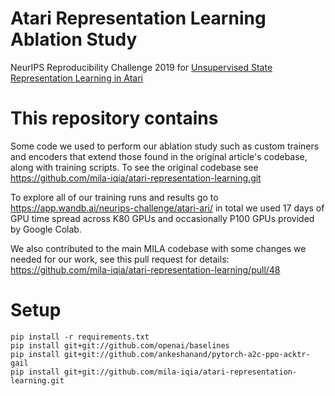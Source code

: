 # Atari Representation Learning Ablation Study
NeurIPS Reproducibility Challenge 2019 for
[Unsupervised State Representation Learning in Atari](https://arxiv.org/pdf/1906.08226.pdf)

# This repository contains

Some code we used to perform our ablation study such as custom trainers and encoders that extend those
found in the original article's codebase, along with training scripts. To see the original codebase
see https://github.com/mila-iqia/atari-representation-learning.git

To explore all of our training runs and results go to https://app.wandb.ai/neurips-challenge/atari-ari/
in total we used 17 days of GPU time spread across K80 GPUs and occasionally P100 GPUs provided by Google Colab.

We also contributed to the main MILA codebase with some changes we needed for our work, see this pull request for details: https://github.com/mila-iqia/atari-representation-learning/pull/48 

# Setup

```
pip install -r requirements.txt
pip install git+git://github.com/openai/baselines
pip install git+git://github.com/ankeshanand/pytorch-a2c-ppo-acktr-gail
pip install git+git://github.com/mila-iqia/atari-representation-learning.git
```
